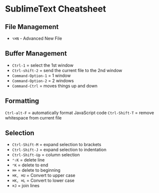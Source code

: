 # SublimeText Cheatsheet

## File Management

* `⌥⌘N` - Advanced New File

## Buffer Management

* `Ctrl-1` = select the 1st window
* `Ctrl-shift-2` = send the current file to the 2nd window
* `Command-Option-1` = 1 window
* `Command-Option-2` = 2 windows
* `Command-Ctrl` = moves things up and down

## Formatting
`Ctrl-alt-F` = automatically format JavaScript code
`Ctrl-Shift-T` = remove whitespace from current file

## Selection
* `Ctrl-Shift-M` = expand selection to brackets
* `Ctrl-Shift-J` = expand selection to indentation
* `Ctrl-Shift-Up` = column selection
* `⌃⇧K` = delete line
* `⌃K` = delete to end
* `⌘⌦` = delete to beginning
* `⌘K, ⌘U` = Convert to upper case
* `⌘K, ⌘L` = Convert to lower case
* `⌘J` = join lines
